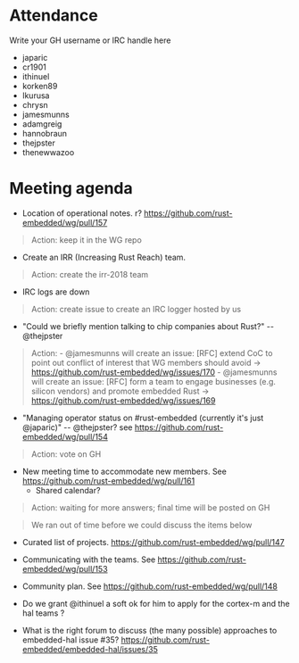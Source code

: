 # Attendance

Write your GH username or IRC handle here

- japaric
- cr1901
- ithinuel
- korken89
- lkurusa
- chrysn
- jamesmunns
- adamgreig
- hannobraun
- thejpster
- thenewwazoo

# Meeting agenda

- Location of operational notes. r? https://github.com/rust-embedded/wg/pull/157

> Action: keep it in the WG repo

- Create an IRR (Increasing Rust Reach) team.

> Action: create the irr-2018 team

- IRC logs are down

> Action: create issue to create an IRC logger hosted by us

- "Could we briefly mention talking to chip companies about Rust?" -- @thejpster

> Action:
>     - @jamesmunns will create an issue: [RFC] extend CoC to point out conflict of interest that WG members should avoid → https://github.com/rust-embedded/wg/issues/170
>     - @jamesmunns will create an issue: [RFC] form a team to engage businesses (e.g. silicon vendors) and promote embedded Rust → https://github.com/rust-embedded/wg/issues/169

- "Managing operator status on #rust-embedded (currently it's just @japaric)" -- @thejpster? see https://github.com/rust-embedded/wg/pull/154

> Action: vote on GH

- New meeting time to accommodate new members. See https://github.com/rust-embedded/wg/pull/161
  - Shared calendar?

> Action: waiting for more answers; final time will be posted on GH

> We ran out of time before we could discuss the items below

- Curated list of projects. https://github.com/rust-embedded/wg/pull/147

- Communicating with the teams. See https://github.com/rust-embedded/wg/pull/153

- Community plan. See https://github.com/rust-embedded/wg/pull/148

- Do we grant @ithinuel a soft ok for him to apply for the cortex-m and the hal teams ?

- What is the right forum to discuss (the many possible) approaches to embedded-hal issue #35? https://github.com/rust-embedded/embedded-hal/issues/35
